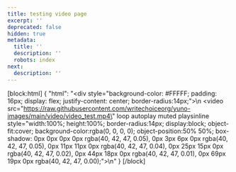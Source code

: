 ```yaml
---
title: testing video page
excerpt: ''
deprecated: false
hidden: true
metadata:
  title: ''
  description: ''
  robots: index
next:
  description: ''
---
```

[block:html]
{
  "html": "<div style=\"background-color: #FFFFF; padding: 16px; display: flex; justify-content: center; border-radius:14px;\">\n  <video src=\"https://raw.githubusercontent.com/writechoiceorg/yuno-images/main/video/video_test.mp4\" loop autoplay muted playsinline style=\"width:100%; height:100%; border-radius:14px; display:block; object-fit:cover; background-color:rgba(0, 0, 0, 0); object-position:50% 50%; box-shadow: 0px 0px 0px 0px rgba(40, 42, 47, 0.05), 0px 3px 6px 0px rgba(40, 42, 47, 0.05), 0px 11px 11px 0px rgba(40, 42, 47, 0.04), 0px 25px 15px 0px rgba(40, 42, 47, 0.02), 0px 44px 18px 0px rgba(40, 42, 47, 0.01), 0px 69px 19px 0px rgba(40, 42, 47, 0.00);\"></video>\n</div>"
}
[/block]